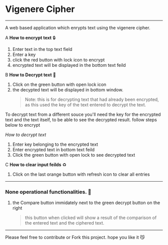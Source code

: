 # Vigenere Cipher

---

A web based application which enrypts text using the vigenere cipher.

A **How to encrypt text** 🔒

1. Enter text in the top text field
2. Enter a key
3. click the red button with lock icon to encrypt
4. encrypted text will be displayed in the bottom text feild

B **How to Decrypt text** 🔐

1. Click on the green button with open lock icon
2. the decypted text will be displayed in bottom window.
   > Note: this is for decrypting text that had already been encrypted, as this used the key of the text entered to decrypt the text.

To decrypt text from a different souce you'll need the key for the encrypted text and the text itself, to be able to see the decrypted result.
follow steps below to encrypt

_How to decrypt text_

1. Enter key belonging to the encrypted text
2. Enter encrypted text in bottom text feild
3. Click the green button with open lock to see decrypted text

C **How to clear input feilds** ♻️

1. Click on the last orange button with refresh icon to clear all entries

---

### None operational functionalities. 🚫

1. the Compare button immidately next to the green decrypt button on the right
   > this button when clicked will show a result of the comparison of the entered text and the ciphered text.

---

Please feel free to contribute or Fork this project.
hope you like it 😼
